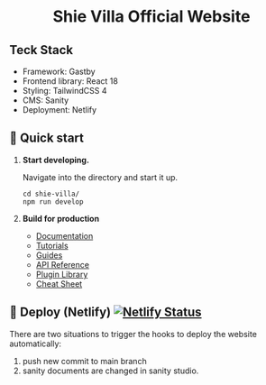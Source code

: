 <h1 align="center">
  Shie Villa Official Website
</h1>

## Teck Stack
- Framework: Gastby
- Frontend library: React 18
- Styling: TailwindCSS 4
- CMS: Sanity
- Deployment: Netlify
## 🚀 Quick start

1.  **Start developing.**

    Navigate into the directory and start it up.

    ```shell
    cd shie-villa/
    npm run develop
    ```

2.  **Build for production**

    - [Documentation](https://www.gatsbyjs.com/docs/?utm_source=starter&utm_medium=readme&utm_campaign=minimal-starter-ts)
    - [Tutorials](https://www.gatsbyjs.com/docs/tutorial/?utm_source=starter&utm_medium=readme&utm_campaign=minimal-starter-ts)
    - [Guides](https://www.gatsbyjs.com/docs/how-to/?utm_source=starter&utm_medium=readme&utm_campaign=minimal-starter-ts)
    - [API Reference](https://www.gatsbyjs.com/docs/api-reference/?utm_source=starter&utm_medium=readme&utm_campaign=minimal-starter-ts)
    - [Plugin Library](https://www.gatsbyjs.com/plugins?utm_source=starter&utm_medium=readme&utm_campaign=minimal-starter-ts)
    - [Cheat Sheet](https://www.gatsbyjs.com/docs/cheat-sheet/?utm_source=starter&utm_medium=readme&utm_campaign=minimal-starter-ts)

## 🚀 Deploy (Netlify) [![Netlify Status](https://api.netlify.com/api/v1/badges/77b4570f-b1a3-468b-b822-0e3ec76a222c/deploy-status)](https://app.netlify.com/projects/shimmering-beijinho-89a3a5/deploys)

There are two situations to trigger the hooks to deploy the website automatically:

1. push new commit to main branch
2. sanity documents are changed in sanity studio.
